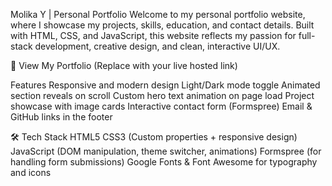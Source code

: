 Molika Y | Personal Portfolio
Welcome to my personal portfolio website, where I showcase my projects, skills, education, and contact details. Built with HTML, CSS, and JavaScript, this website reflects my passion for full-stack development, creative design, and clean, interactive UI/UX.

🔗 View My Portfolio
(Replace with your live hosted link)

Features
Responsive and modern design
Light/Dark mode toggle
Animated section reveals on scroll
Custom hero text animation on page load
Project showcase with image cards
Interactive contact form (Formspree)
Email & GitHub links in the footer

🛠️ Tech Stack
HTML5
CSS3 (Custom properties + responsive design)
JavaScript (DOM manipulation, theme switcher, animations)
Formspree (for handling form submissions)
Google Fonts & Font Awesome for typography and icons




